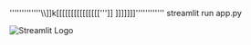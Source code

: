 '''''''''''''\\\\\]]k[[[[[[[[[[[[[[[''']]
]]]]]]]''''''''''''
streamlit run app.py   

  
 ![Streamlit Logo](https://streamlit.io/images/brand/streamlit-logo-primary-colormark-darktext.png)

